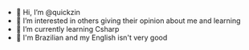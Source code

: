- 👋 Hi, I’m @quickzin
- 👀 I’m interested in others giving their opinion about me and learning
- 🌱 I’m currently learning Csharp
- 🚩 I'm Brazilian and my English isn't very good
